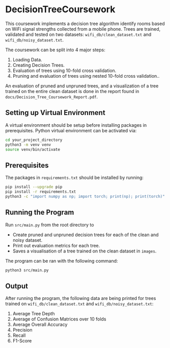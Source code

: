 # DecisionTreeCoursework
This coursework implements a decision tree algorithm identify rooms based on WiFi signal strengths collected from a mobile phone. Trees are trained, validated and tested on two datasets: `wifi_db/clean_dataset.txt` and `wifi_db/noisy_dataset.txt`. 

The coursework can be split into 4 major steps:
1. Loading Data.
2. Creating Decision Trees.
3. Evaluation of trees using 10-fold cross validation.
4. Pruning and evaluation of trees using nested 10-fold cross validation..

An evaluation of pruned and unpruned trees, and a visualization of a tree trained on the entire clean dataset is done in the report found in `docs/Decision_Tree_Coursework_Report.pdf`.

## Setting up Virtual Environment

A virtual environment should be setup before installing packages in prerequisites. Python virtual environment can be activated via:
```sh
cd your_project_directory
python3 -m venv venv
source venv/bin/activate
```

## Prerequisites

The packages in `requirements.txt` should be installed by running:
```sh
pip install --upgrade pip
pip install -r requirements.txt
python3 -c "import numpy as np; import torch; print(np); print(torch)"
```

## Running the Program

Run `src/main.py` from the root directory to
- Create pruned and unpruned decision trees for each of the clean and noisy dataset.
- Print out evaluation metrics for each tree.
- Saves a visualisation of a tree trained on the clean dataset in `images`.

The program can be ran with the following command:
```sh
python3 src/main.py
```

## Output

After running the program, the following data are being printed for trees trained on `wifi_db/clean_dataset.txt` and `wifi_db/noisy_dataset.txt`:
1. Average Tree Depth
2. Average of Confusion Matrices over 10 folds
3. Average Overall Accuracy
4. Precision
5. Recall
6. F1-Score
